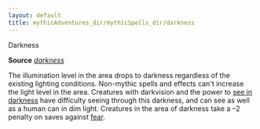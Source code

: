 ```yaml
---
layout: default
title: mythicAdventures_dir/mythicSpells_dir/darkness
---
```

Darkness

**Source** [_darkness_](../../spells_dir/darkness#_darkness)

The illumination level in the area drops to darkness regardless of the existing lighting conditions. Non-mythic spells and effects can't increase the light level in the area. Creatures with darkvision and the power to [see in darkness](../../monsters_dir/universalMonsterRules#_see-in-darkness) have difficulty seeing through this darkness, and can see as well as a human can in dim light. Creatures in the area of darkness take a –2 penalty on saves against [fear](../../monsters_dir/universalMonsterRules#_fear).

